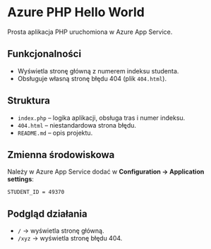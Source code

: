 # Azure PHP Hello World

Prosta aplikacja PHP uruchomiona w Azure App Service.

## Funkcjonalności
- Wyświetla stronę główną z numerem indeksu studenta.
- Obsługuje własną stronę błędu 404 (plik `404.html`).

## Struktura
- `index.php` – logika aplikacji, obsługa tras i numer indeksu.
- `404.html` – niestandardowa strona błędu.
- `README.md` – opis projektu.

## Zmienna środowiskowa
Należy w Azure App Service dodać w **Configuration → Application settings**:

```
STUDENT_ID = 49370
```

## Podgląd działania
- `/` → wyświetla stronę główną.
- `/xyz` → wyświetla stronę błędu 404.
